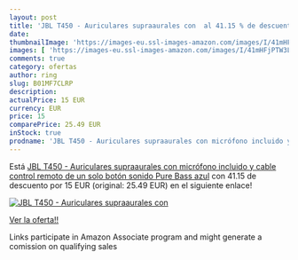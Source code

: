 ```yaml
---
layout: post
title: 'JBL T450 - Auriculares supraaurales con  al 41.15 % de descuento'
date: 
thumbnailImage: 'https://images-eu.ssl-images-amazon.com/images/I/41mHFjPTW3L._SL200_.jpg'
images: [ 'https://images-eu.ssl-images-amazon.com/images/I/41mHFjPTW3L._SL200_.jpg' ]
comments: true
category: ofertas
author: ring
slug: B01MF7CLRP
description:
actualPrice: 15 EUR
currency: EUR
price: 15
comparePrice: 25.49 EUR
inStock: true
prodname: 'JBL T450 - Auriculares supraaurales con micrófono incluido y cable  control remoto de un solo botón  sonido Pure Bass  azul'
---
```


Está [JBL T450 - Auriculares supraaurales con micrófono incluido y cable  control remoto de un solo botón  sonido Pure Bass  azul](https://www.amazon.es/dp/B01MF7CLRP/?tag=tolees-21) con 41.15 de descuento por 15 EUR (original: 25.49 EUR) en el siguiente enlace!

[![JBL T450 - Auriculares supraaurales con ](https://images-eu.ssl-images-amazon.com/images/I/41mHFjPTW3L._SL200_.jpg)](https://www.amazon.es/dp/B01MF7CLRP/?tag=tolees-21)

[Ver la oferta!!](https://www.amazon.es/dp/B01MF7CLRP/?tag=tolees-21)

Links participate in Amazon Associate program and might generate a comission on qualifying sales


